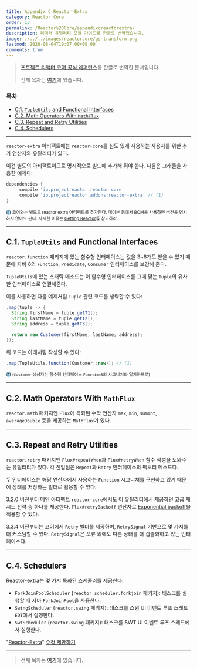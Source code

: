 ```yaml
---
title: Appendix C Reactor-Extra
category: Reactor Core
order: 13
permalink: /Reactor%20Core/appendixcreactorextra/
description: 리액터 유틸리티 모듈 가이드를 한글로 번역했습니다.
image: ./../../images/reactorcore/gs-transform.png
lastmod: 2020-08-04T19:07:00+09:00
comments: true
---
```


> [프로젝트 리액터 코어 공식 레퍼런스](https://projectreactor.io/docs/core/release/reference/#reactor-extra)를 한글로 번역한 문서입니다.
>
> 전체 목차는 [여기](../contents/)에 있습니다.

### 목차

- [C.1. `TupleUtils` and Functional Interfaces](#c1-tupleutils-and-functional-interfaces)
- [C.2. Math Operators With `MathFlux`](#c2-math-operators-with-mathflux)
- [C.3. Repeat and Retry Utilities](#c3-repeat-and-retry-utilities)
- [C.4. Schedulers](#c4-schedulers)

---

`reactor-extra` 아티팩트에는 `reactor-core`를 심도 있게 사용하는 사용자를 위한 추가 연산자와 유틸리티가 있다.

이건 별도의 아티팩트이므로 명시적으로 빌드에 추가해 줘야 한다. 다음은 그래들을 사용한 예제다:

```groovy
dependencies {
     compile 'io.projectreactor:reactor-core'
     compile 'io.projectreactor.addons:reactor-extra' // (1)
}
```
<small><span style="background-color: #a9dcfc; border-radius: 50px;">(1)</span> 코어와는 별도로 reactor extra 아티팩트를 추가한다. 메이븐 등에서 BOM을 사용하면 버전을 명시하지 않아도 된다. 자세한 이유는 [Getting Reactor](../gettingstarted#24-getting-reactor)를 참고하라.</small>

---

## C.1. `TupleUtils` and Functional Interfaces

`reactor.function` 패키지에 있는 함수형 인터페이스는 값을 3~8개도 받을 수 있기 때문에 자바 8의 `Function`, `Predicate`, `Consumer` 인터페이스를 보강해 준다.

`TupleUtils`에 있는 스태틱 메소드는 이 함수형 인터페이스를 그에 맞는 `Tuple`의 유사한 인터페이스로 연결해준다.

이를 사용하면 다음 예제처럼 `Tuple` 관련 코드를 생략할 수 있다:

```java
.map(tuple -> {
  String firstName = tuple.getT1();
  String lastName = tuple.getT2();
  String address = tuple.getT3();

  return new Customer(firstName, lastName, address);
});
```

위 코드는 아래처럼 작성할 수 있다:

```java
.map(TupleUtils.function(Customer::new)); // (1)
```
<small><span style="background-color: #a9dcfc; border-radius: 50px;">(1)</span> (`Customer` 생성자는 함수형 인터페이스 `Function3`의 시그니처와 일치하므로)</small>

---

## C.2. Math Operators With `MathFlux`

`reactor.math` 패키지엔 `Flux`에 특화된 수학 연산자 `max`, `min`, `sumInt`, `averageDouble` 등을 제공하는 `MathFlux`가 있다.

---

## C.3. Repeat and Retry Utilities

`reactor.retry` 패키지엔 `Flux#repeatWhen`과 `Flux#retryWhen` 함수 작성을 도와주는 유틸리티가 있다. 각 진입점은 `Repeat`과 `Retry` 인터페이스의 팩토리 메소드다.

두 인터페이스는 해당 연산자에서 사용하는 `Function` 시그니처를 구현하고 있기 때문에 상태를 저장하는 빌더로 활용할 수 있다.

3.2.0 버전부터 메인 아티팩트 `reactor-core`에서도 이 유틸리티에서 제공하던 고급 재시도 전략 중 하나를 제공한다. `Flux#retryBackoff` 연산자로 [Exponential backoff](../appendixbfaqbestpracticesandhowdoi/#b5-how-can-i-use-retrywhen-for-exponential-backoff)을 적용할 수 있다.

3.3.4 버전부터는 코어에서  `Retry` 빌더를 제공하며, `RetrySignal` 기반으로 몇 가지를 더 커스텀할 수 있다. `RetrySignal`은 오류 외에도 다른 상태를 더 캡슐화하고 있는 인터페이스다.

---

## C.4. Schedulers

Reactor-extra는 몇 가지 특화된 스케줄러를 제공한다:

- `ForkJoinPoolScheduler` (`reactor.scheduler.forkjoin` 패키지): 태스크를 실행할 때 자바 `ForkJoinPool`을 사용한다.
- `SwingScheduler` (`reactor.swing` 패키지): 태스크를 스윙 UI 이벤트 루프 스레드 `EDT`에서 실행한다.
- `SwtScheduler` (`reactor.swing` 패키지): 태스크를 SWT UI 이벤트 루프 스레드에서 실행한다.

"[Reactor-Extra](https://projectreactor.io/docs/core/release/reference/#reactor-extra)" [수정 제안하기](https://github.com/reactor/reactor-core/edit/master/docs/asciidoc/apdx-reactorExtra.adoc)

---

> 전체 목차는 [여기](../contents/)에 있습니다.

